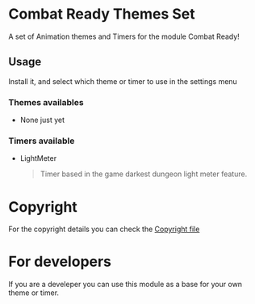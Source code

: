 # Combat Ready Themes Set

A set of Animation themes and Timers for the module Combat Ready!

## Usage

Install it, and select which theme or timer to use in the settings menu

### Themes availables

* None just yet

### Timers available

* LightMeter
    > Timer based in the game darkest dungeon light meter feature.

# Copyright
For the copyright details you can check the [Copyright file](https://github.com/Teshynil/combatreadythemes/blob/master/src/COPYRIGHT.md)

# For developers

If you are a develeper you can use this module as a base for your own theme or timer.


